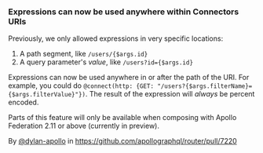 ### Expressions can now be used anywhere within Connectors URIs

Previously, we only allowed expressions in very specific locations:

1. A path segment, like `/users/{$args.id}`
2. A query parameter's _value_, like `/users?id={$args.id}`

Expressions can now be used anywhere in or after the path of the URI.
For example, you could do `@connect(http: {GET: "/users?{$args.filterName}={$args.filterValue}"})`.
The result of the expression will _always_ be percent encoded.

Parts of this feature will only be available when composing with Apollo Federation 2.11 or above (currently in preview).

By [@dylan-apollo](https://github.com/dylan-apollo) in https://github.com/apollographql/router/pull/7220